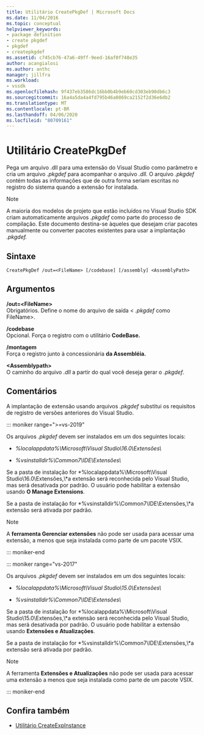 ```yaml
---
title: Utilitário CreatePkgDef | Microsoft Docs
ms.date: 11/04/2016
ms.topic: conceptual
helpviewer_keywords:
- package definition
- create pkgdef
- pkgdef
- createpkgdef
ms.assetid: c745cb76-47a6-49ff-9eed-16af0f748e35
author: acangialosi
ms.author: anthc
manager: jillfra
ms.workload:
- vssdk
ms.openlocfilehash: 9f437eb3586dc16bb0b4b9eb60cd303eb90db6c3
ms.sourcegitcommit: 16a4a5da4a4fd795b46a0869ca2152f2d36e6db2
ms.translationtype: MT
ms.contentlocale: pt-BR
ms.lasthandoff: 04/06/2020
ms.locfileid: "80709161"
---
```

# <a name="createpkgdef-utility"></a>Utilitário CreatePkgDef
Pega um arquivo .dll para uma extensão do Visual Studio como parâmetro e cria um arquivo *.pkgdef* para acompanhar o arquivo *.dll.* O arquivo *.pkgdef* contém todas as informações que de outra forma seriam escritas no registro do sistema quando a extensão for instalada.

> [!NOTE]
> A maioria dos modelos de projeto que estão incluídos no Visual Studio SDK criam automaticamente arquivos *.pkgdef* como parte do processo de compilação. Este documento destina-se àqueles que desejam criar pacotes manualmente ou converter pacotes existentes para usar a implantação *.pkgdef.*

## <a name="syntax"></a>Sintaxe

```
CreatePkgDef /out=<FileName> [/codebase] [/assembly] <AssemblyPath>
```

## <a name="arguments"></a>Argumentos
**/out=&lt;FileName&gt;**\
Obrigatórios. Define o nome do arquivo de saída &lt; *.pkgdef* como FileName&gt;.

**/codebase**\
Opcional. Força o registro com o utilitário **CodeBase.**

**/montagem**\
Força o registro junto à concessionária **da Assembléia.**

**&lt;Assemblypath&gt;**\
O caminho do arquivo *.dll* a partir do qual você deseja gerar o *.pkgdef*.

## <a name="remarks"></a>Comentários
A implantação de extensão usando arquivos *.pkgdef* substitui os requisitos de registro de versões anteriores do Visual Studio.

::: moniker range=">=vs-2019"

Os arquivos *.pkgdef* devem ser instalados em um dos seguintes locais:

- *%localappdata%\Microsoft\Visual Studio\16.0\Extensões\\*

- *%vsinstalldir%\Common7\IDE\Extensões\\*

Se a pasta de instalação for *%localappdata%\Microsoft\Visual Studio\16.0\Extensões,\\*a extensão será reconhecida pelo Visual Studio, mas será desativada por padrão. O usuário pode habilitar a extensão usando **O Manage Extensions**.

Se a pasta de instalação for *%vsinstalldir%\Common7\IDE\Extensões,\\*a extensão será ativada por padrão.

> [!NOTE]
> A **ferramenta Gerenciar extensões** não pode ser usada para acessar uma extensão, a menos que seja instalada como parte de um pacote VSIX.

::: moniker-end

::: moniker range="vs-2017"

Os arquivos *.pkgdef* devem ser instalados em um dos seguintes locais:

- *%localappdata%\Microsoft\Visual Studio\15.0\Extensões\\*

- *%vsinstalldir%\Common7\IDE\Extensões\\*

Se a pasta de instalação for *%localappdata%\Microsoft\Visual Studio\15.0\Extensões,\\*a extensão será reconhecida pelo Visual Studio, mas será desativada por padrão. O usuário pode habilitar a extensão usando **Extensões e Atualizações**.

Se a pasta de instalação for *%vsinstalldir%\Common7\IDE\Extensões,\\*a extensão será ativada por padrão.

> [!NOTE]
> A ferramenta **Extensões e Atualizações** não pode ser usada para acessar uma extensão a menos que seja instalada como parte de um pacote VSIX.

::: moniker-end

## <a name="see-also"></a>Confira também
- [Utilitário CreateExpInstance](../../extensibility/internals/createexpinstance-utility.md)
